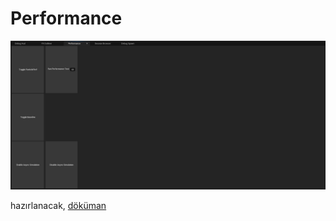 # Performance
<img src="../../../../Dosyalar/Niagara_Editor_Niagara_Debugger_Performance.jpg">

hazırlanacak, [döküman](https://docs.unrealengine.com/5.1/en-US/niagara-debugger-for-unreal-engine/#performance)
